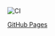 ![CI](https://github.com/freelandos/AHJ-HW-10_Timeline/actions/workflows/web.yml/badge.svg)

[GitHub Pages](https://freelandos.github.io/AHJ-HW-10_Timeline/)
